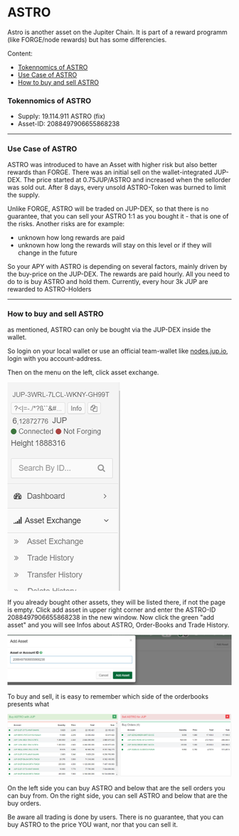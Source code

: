 # ASTRO

Astro is another asset on the Jupiter Chain. It is part of a reward programm (like FORGE/node rewards) but has some differencies.

Content:

-  [Tokennomics of ASTRO](#Tokennomics_of_ASTRO)
- [Use Case of ASTRO](#Use_Case_of_ASTRO)
- [How to buy and sell ASTRO](#How_to_buy_and_sell_ASTRO)

### Tokennomics of ASTRO

- Supply: 19.114.911 ASTRO (fix)
- Asset-ID: 2088497906655868238



______________________________________________________________________________________________________________________________

### Use Case of ASTRO

ASTRO was introduced to have an Asset with higher risk but also better rewards than FORGE. There was an initial sell on the wallet-integrated JUP-DEX. The price started at 0.75JUP/ASTRO and increased when the sellorder was sold out. After 8 days, every unsold ASTRO-Token was burned to limit the supply.

Unlike FORGE, ASTRO will be traded on JUP-DEX, so that there is no guarantee, that you can sell your ASTRO 1:1 as you bought it - that is one of the risks. Another risks are for example:

- unknown how long rewards are paid
- unknown how long the rewards will stay on this level or if they will change in the future

So your APY with ASTRO is depending on several factors, mainly driven by the buy-price on the JUP-DEX. The rewards are paid hourly. All you need to do to is buy ASTRO and hold them. Currently, every hour 3k JUP are rewarded to ASTRO-Holders

____________________________________________

### How to buy and sell ASTRO

as mentioned, ASTRO can only be bought via the JUP-DEX inside the wallet.

So login on your local wallet or use an official team-wallet like [nodes.jup.io](nodes.jup.io), login with you account-address.

Then on the menu on the left, click asset exchange.

![image-20210816233222836](pics/image-20210816233222836.png)

If you already bought other assets, they will be listed there, if not the page is empty. Click add asset in upper right corner and enter the ASTRO-ID 2088497906655868238 in the new window. Now click the green "add asset" and you will see Infos about ASTRO, Order-Books and Trade History.

![image-20210816233507303](pics/image-20210816233507303.png)



To buy and sell, it is easy to remember which side of the orderbooks presents what

![image-20210818211209584](pics/image-20210818211209584.png)

On the left side you can buy ASTRO and below that are the sell orders you can buy from. On the right side, you can sell ASTRO and below that are the buy orders.

Be aware all trading is done by users. There is no guarantee, that you can buy ASTRO to the price YOU want, nor that you can sell it.